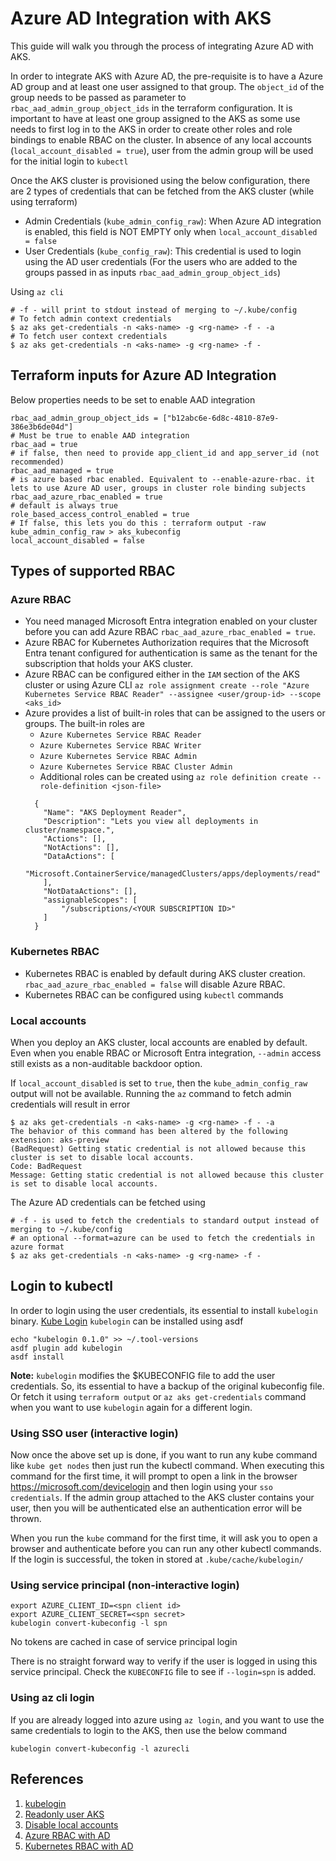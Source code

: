 # Azure AD Integration with AKS

This guide will walk you through the process of integrating Azure AD with AKS.

In order to integrate AKS with Azure AD, the pre-requisite is to have a Azure AD group and at least one user assigned to that group.
The `object_id` of the group needs to be passed as parameter to `rbac_aad_admin_group_object_ids` in the terraform configuration.
It is important to have at least one group assigned to the AKS as some use needs to first log in to the AKS in order to create other roles and
role bindings to enable RBAC on the cluster. In absence of any local accounts (`local_account_disabled = true`),
user from the admin group will be used for the initial login to `kubectl`

Once the AKS cluster is provisioned using the below configuration, there are 2 types of credentials that can be fetched from the AKS cluster (while using terraform)

- Admin Credentials (`kube_admin_config_raw`): When Azure AD integration is enabled, this field is NOT EMPTY only when `local_account_disabled = false`
- User Credentials (`kube_config_raw`): This credential is used to login using the AD user credentials (For the users who are added to the groups passed in as inputs `rbac_aad_admin_group_object_ids`)

Using `az cli`

```shell
# -f - will print to stdout instead of merging to ~/.kube/config
# To fetch admin context credentials
$ az aks get-credentials -n <aks-name> -g <rg-name> -f - -a
# To fetch user context credentials
$ az aks get-credentials -n <aks-name> -g <rg-name> -f -
```
## Terraform inputs for Azure AD Integration

Below properties needs to be set to enable AAD integration
```hcl
rbac_aad_admin_group_object_ids = ["b12abc6e-6d8c-4810-87e9-386e3b6de04d"]
# Must be true to enable AAD integration
rbac_aad = true
# if false, then need to provide app_client_id and app_server_id (not recommended)
rbac_aad_managed = true
# is azure based rbac enabled. Equivalent to --enable-azure-rbac. it lets to use Azure AD user, groups in cluster role binding subjects
rbac_aad_azure_rbac_enabled = true
# default is always true
role_based_access_control_enabled = true
# If false, this lets you do this : terraform output -raw kube_admin_config_raw > aks_kubeconfig
local_account_disabled = false
```

## Types of supported RBAC

### Azure RBAC
- You need managed Microsoft Entra integration enabled on your cluster before you can add Azure RBAC `rbac_aad_azure_rbac_enabled = true`.
- Azure RBAC for Kubernetes Authorization requires that the Microsoft Entra tenant configured for authentication is same as the tenant for the subscription that holds your AKS cluster.
- Azure RBAC can be configured either in the `IAM` section of the AKS cluster or using Azure CLI `az role assignment create --role "Azure Kubernetes Service RBAC Reader" --assignee <user/group-id> --scope <aks_id>`
- Azure provides a list of built-in roles that can be assigned to the users or groups. The built-in roles are
  - `Azure Kubernetes Service RBAC Reader`
  - `Azure Kubernetes Service RBAC Writer`
  - `Azure Kubernetes Service RBAC Admin`
  - `Azure Kubernetes Service RBAC Cluster Admin`
  - Additional roles can be created using `az role definition create --role-definition <json-file>`
  ```
    {
      "Name": "AKS Deployment Reader",
      "Description": "Lets you view all deployments in cluster/namespace.",
      "Actions": [],
      "NotActions": [],
      "DataActions": [
          "Microsoft.ContainerService/managedClusters/apps/deployments/read"
      ],
      "NotDataActions": [],
      "assignableScopes": [
          "/subscriptions/<YOUR SUBSCRIPTION ID>"
      ]
    }
  ```
### Kubernetes RBAC
- Kubernetes RBAC is enabled by default during AKS cluster creation. `rbac_aad_azure_rbac_enabled = false` will disable Azure RBAC.
- Kubernetes RBAC can be configured using `kubectl` commands


### Local accounts
When you deploy an AKS cluster, local accounts are enabled by default. Even when you enable RBAC or Microsoft Entra integration, `--admin` access still exists as a non-auditable backdoor option.


If `local_account_disabled` is set to `true`, then the `kube_admin_config_raw` output will not be available.
Running the `az` command to fetch admin credentials will result in error
```shell
$ az aks get-credentials -n <aks-name> -g <rg-name> -f - -a
The behavior of this command has been altered by the following extension: aks-preview
(BadRequest) Getting static credential is not allowed because this cluster is set to disable local accounts.
Code: BadRequest
Message: Getting static credential is not allowed because this cluster is set to disable local accounts.
```

The Azure AD credentials can be fetched using

```shell
# -f - is used to fetch the credentials to standard output instead of merging to ~/.kube/config
# an optional --format=azure can be used to fetch the credentials in azure format
$ az aks get-credentials -n <aks-name> -g <rg-name> -f -
```


## Login to kubectl

In order to login using the user credentials, its essential to install `kubelogin` binary. [Kube Login](https://azure.github.io/kubelogin/concepts/login-modes/sp.html)
`kubelogin` can be installed using asdf

```
echo "kubelogin 0.1.0" >> ~/.tool-versions
asdf plugin add kubelogin
asdf install
```

**Note:**  `kubelogin` modifies the $KUBECONFIG file to add the user credentials. So, its essential to have a backup of the original kubeconfig file. Or fetch it using `terraform output` or `az aks get-credentials` command when you want to use `kubelogin` again for a different login.

### Using SSO user (interactive login)

Now once the above set up is done, if you want to run any kube command like `kube get nodes`
then just run the kubectl command. When executing this command for the first time,
it will prompt to open a link in the browser https://microsoft.com/devicelogin and then login using your `sso credentials`.
If the admin group attached to the AKS cluster contains your user, then you will be authenticated else an authentication error will be thrown.


When you run the `kube` command for the first time, it will ask you to open a browser and authenticate before you can run any other kubectl commands.
If the login is successful, the token in stored at `.kube/cache/kubelogin/`

### Using service principal (non-interactive login)
```
export AZURE_CLIENT_ID=<spn client id>
export AZURE_CLIENT_SECRET=<spn secret>
kubelogin convert-kubeconfig -l spn
```
No tokens are cached in case of service principal login

There is no straight forward way to verify if the user is logged in using this service principal. Check the `KUBECONFIG` file to see if `--login=spn` is added.


### Using az cli login
If you are already logged into azure using `az login`, and you want to use the same credentials to login to the AKS, then use the below command
```
kubelogin convert-kubeconfig -l azurecli
```

## References
1. [kubelogin](https://azure.github.io/kubelogin/concepts/login-modes.html)
2. [Readonly user AKS](https://stacksimplify.com/azure-aks/kubernetes-clusterrole-rolebinding-with-azure-aks/)
3. [Disable local accounts](https://learn.microsoft.com/en-us/azure/aks/manage-local-accounts-managed-azure-ad)
4. [Azure RBAC with AD](https://learn.microsoft.com/en-us/azure/aks/manage-azure-rbac)
5. [Kubernetes RBAC with AD](https://learn.microsoft.com/en-us/azure/aks/azure-ad-rbac?tabs=portal)
